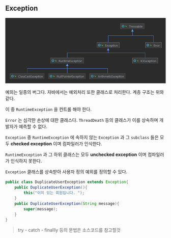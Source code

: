 ## Exception

![](exception/exception1.PNG)

예외는 일종의 버그다. 자바에서는 예외처리 또한 클래스로 처리한다. 계층 구조는 위와 같다.

이 중 `RuntimeException` 을 컨트롤 해야 한다.

`Error` 는 심각한 손상에 대한 클래스다. `ThreadDeath` 등의 클래스가 이를 상속하며 개발자가 예측할 수 없다.

`Exception` 중 `RuntimeException` 에 속하지 않는 `Exception` 과 그 `subclass` 들은 모두 __checked exception__ 이며 컴파일러가 인식한다. 

`RuntimeException` 과 그 하위 클래스는 모두 __unchecked exception__ 이며 컴파일러가 인식하지 못한다.

`Exception` 클래스를 상속받아 사용자 정의 예외를 정의할 수 있다.

```java
public class DuplicateUserException extends Exception{
	public DuplicateUserException(){
		this("이미 있는 회원입니다. ");
	}
	public DuplicateUserException(String message){
		super(message);
	}
}
```

>  try - catch - finallly 등의 문법은 소스코드를 참고할것





